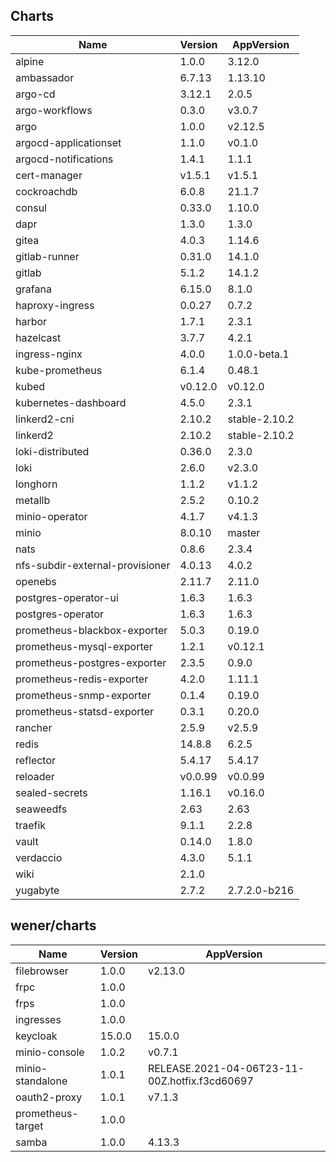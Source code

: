 ## Charts

| Name | Version | AppVersion |
|------|---------|------------|
| alpine | 1.0.0 | 3.12.0 |
| ambassador | 6.7.13 | 1.13.10 |
| argo-cd | 3.12.1 | 2.0.5 |
| argo-workflows | 0.3.0 | v3.0.7 |
| argo | 1.0.0 | v2.12.5 |
| argocd-applicationset | 1.1.0 | v0.1.0 |
| argocd-notifications | 1.4.1 | 1.1.1 |
| cert-manager | v1.5.1 | v1.5.1 |
| cockroachdb | 6.0.8 | 21.1.7 |
| consul | 0.33.0 | 1.10.0 |
| dapr | 1.3.0 | 1.3.0 |
| gitea | 4.0.3 | 1.14.6 |
| gitlab-runner | 0.31.0 | 14.1.0 |
| gitlab | 5.1.2 | 14.1.2 |
| grafana | 6.15.0 | 8.1.0 |
| haproxy-ingress | 0.0.27 | 0.7.2 |
| harbor | 1.7.1 | 2.3.1 |
| hazelcast | 3.7.7 | 4.2.1 |
| ingress-nginx | 4.0.0 | 1.0.0-beta.1 |
| kube-prometheus | 6.1.4 | 0.48.1 |
| kubed | v0.12.0 | v0.12.0 |
| kubernetes-dashboard | 4.5.0 | 2.3.1 |
| linkerd2-cni | 2.10.2 | stable-2.10.2 |
| linkerd2 | 2.10.2 | stable-2.10.2 |
| loki-distributed | 0.36.0 | 2.3.0 |
| loki | 2.6.0 | v2.3.0 |
| longhorn | 1.1.2 | v1.1.2 |
| metallb | 2.5.2 | 0.10.2 |
| minio-operator | 4.1.7 | v4.1.3 |
| minio | 8.0.10 | master |
| nats | 0.8.6 | 2.3.4 |
| nfs-subdir-external-provisioner | 4.0.13 | 4.0.2 |
| openebs | 2.11.7 | 2.11.0 |
| postgres-operator-ui | 1.6.3 | 1.6.3 |
| postgres-operator | 1.6.3 | 1.6.3 |
| prometheus-blackbox-exporter | 5.0.3 | 0.19.0 |
| prometheus-mysql-exporter | 1.2.1 | v0.12.1 |
| prometheus-postgres-exporter | 2.3.5 | 0.9.0 |
| prometheus-redis-exporter | 4.2.0 | 1.11.1 |
| prometheus-snmp-exporter | 0.1.4 | 0.19.0 |
| prometheus-statsd-exporter | 0.3.1 | 0.20.0 |
| rancher | 2.5.9 | v2.5.9 |
| redis | 14.8.8 | 6.2.5 |
| reflector | 5.4.17 | 5.4.17 |
| reloader | v0.0.99 | v0.0.99 |
| sealed-secrets | 1.16.1 | v0.16.0 |
| seaweedfs | 2.63 | 2.63 |
| traefik | 9.1.1 | 2.2.8 |
| vault | 0.14.0 | 1.8.0 |
| verdaccio | 4.3.0 | 5.1.1 |
| wiki | 2.1.0 |  |
| yugabyte | 2.7.2 | 2.7.2.0-b216 |

## wener/charts

| Name | Version | AppVersion |
|------|---------|------------|
| filebrowser | 1.0.0 | v2.13.0 |
| frpc | 1.0.0 |  |
| frps | 1.0.0 |  |
| ingresses | 1.0.0 |  |
| keycloak | 15.0.0 | 15.0.0 |
| minio-console | 1.0.2 | v0.7.1 |
| minio-standalone | 1.0.1 | RELEASE.2021-04-06T23-11-00Z.hotfix.f3cd60697 |
| oauth2-proxy | 1.0.1 | v7.1.3 |
| prometheus-target | 1.0.0 |  |
| samba | 1.0.0 | 4.13.3 |
